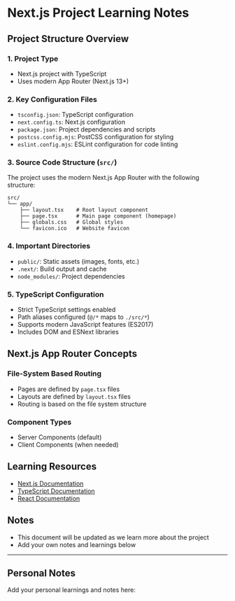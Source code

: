 # Next.js Project Learning Notes

## Project Structure Overview

### 1. Project Type
- Next.js project with TypeScript
- Uses modern App Router (Next.js 13+)

### 2. Key Configuration Files
- `tsconfig.json`: TypeScript configuration
- `next.config.ts`: Next.js configuration
- `package.json`: Project dependencies and scripts
- `postcss.config.mjs`: PostCSS configuration for styling
- `eslint.config.mjs`: ESLint configuration for code linting

### 3. Source Code Structure (`src/`)
The project uses the modern Next.js App Router with the following structure:
```
src/
└── app/
    ├── layout.tsx    # Root layout component
    ├── page.tsx      # Main page component (homepage)
    ├── globals.css   # Global styles
    └── favicon.ico   # Website favicon
```

### 4. Important Directories
- `public/`: Static assets (images, fonts, etc.)
- `.next/`: Build output and cache
- `node_modules/`: Project dependencies

### 5. TypeScript Configuration
- Strict TypeScript settings enabled
- Path aliases configured (`@/*` maps to `./src/*`)
- Supports modern JavaScript features (ES2017)
- Includes DOM and ESNext libraries

## Next.js App Router Concepts

### File-System Based Routing
- Pages are defined by `page.tsx` files
- Layouts are defined by `layout.tsx` files
- Routing is based on the file system structure

### Component Types
- Server Components (default)
- Client Components (when needed)

## Learning Resources
- [Next.js Documentation](https://nextjs.org/docs)
- [TypeScript Documentation](https://www.typescriptlang.org/docs/)
- [React Documentation](https://react.dev/)

## Notes
- This document will be updated as we learn more about the project
- Add your own notes and learnings below

---

## Personal Notes
Add your personal learnings and notes here: 